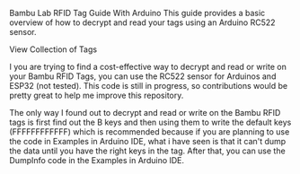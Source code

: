 Bambu Lab RFID Tag Guide With Arduino
This guide provides a basic overview of how to decrypt and read your tags using an Arduino RC522 sensor.

View Collection of Tags

I you are trying to find a cost-effective way to decrypt and read or write on your Bambu RFID Tags, you can use the RC522 sensor for Arduinos and ESP32 (not tested). This code is still in progress, so contributions would be pretty great to help me improve this repository.

The only way I found out to decrypt and read or write on the Bambu RFID tags is first find out the B keys and then using them to write the default keys (FFFFFFFFFFFF) which is recommended because if you are planning to use the code in Examples in Arduino IDE, what i have seen is that it can't dump the data until you have the right keys in the tag. After that, you can use the DumpInfo code in the Examples in Arduino IDE.
